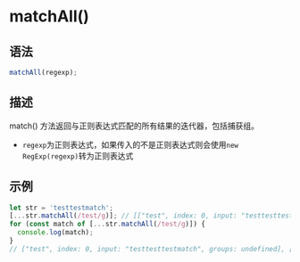 # matchAll()

## 语法

```js
matchAll(regexp);
```

## 描述

 match() 方法返回与正则表达式匹配的所有结果的迭代器，包括捕获组。


- `regexp`为正则表达式，如果传入的不是正则表达式则会使用`new RegExp(regexp)`转为正则表达式

## 示例

```js
let str = 'testtestmatch';
[...str.matchAll(/test/g)]; // [["test", index: 0, input: "testtesttestmatch", groups: undefined], ["test", index: 4, input: "testtesttestmatch", groups: undefined]]
for (const match of [...str.matchAll(/test/g)]) {
  console.log(match);
}
// ["test", index: 0, input: "testtesttestmatch", groups: undefined], ["test", index: 4, input: "testtesttestmatch", groups: undefined]
```